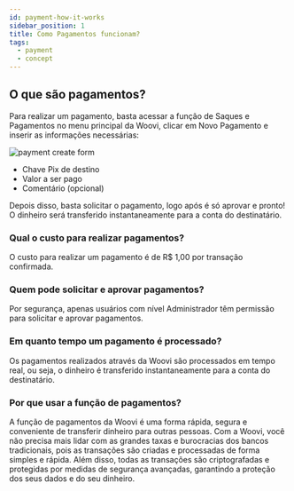 ```yaml
---
id: payment-how-it-works
sidebar_position: 1
title: Como Pagamentos funcionam?
tags:
  - payment
  - concept
---
```


## O que são pagamentos?

Para realizar um pagamento, basta acessar a função de Saques e Pagamentos no menu principal da Woovi, clicar em Novo Pagamento e inserir as informações necessárias:

![payment create form](/img/payment/payment-create-form.png)

- Chave Pix de destino
- Valor a ser pago
- Comentário (opcional)

Depois disso, basta solicitar o pagamento, logo após é só aprovar e pronto! O dinheiro será transferido instantaneamente para a conta do destinatário.

### Qual o custo para realizar pagamentos?

O custo para realizar um pagamento é de R$ 1,00 por transação confirmada.

### Quem pode solicitar e aprovar pagamentos?

Por segurança, apenas usuários com nível Administrador têm permissão para solicitar e aprovar pagamentos.

### Em quanto tempo um pagamento é processado?

Os pagamentos realizados através da Woovi são processados em tempo real, ou seja, o dinheiro é transferido instantaneamente para a conta do destinatário.

### Por que usar a função de pagamentos?

A função de pagamentos da Woovi é uma forma rápida, segura e conveniente de transferir dinheiro para outras pessoas. Com a Woovi, você não precisa mais lidar com as grandes taxas e burocracias dos bancos tradicionais, pois as transações são criadas e processadas de forma simples e rápida. Além disso, todas as transações são criptografadas e protegidas por medidas de segurança avançadas, garantindo a proteção dos seus dados e do seu dinheiro.
